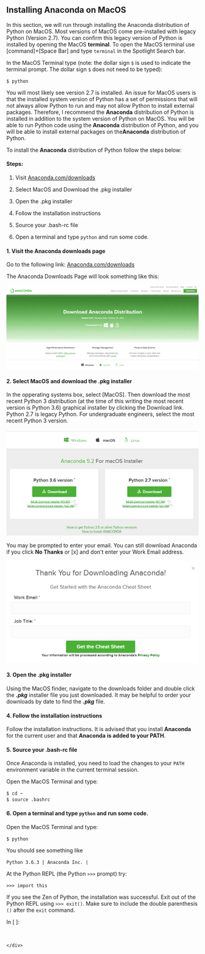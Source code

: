 
## Installing Anaconda on MacOS
In this section, we will run through installing the Anaconda distribution of Python on MacOS. Most versions of MacOS come pre-installed with legacy Python (Version 2.7). You can confirm this legacy version of Python is installed by opening the MacOS **terminal**. To open the MacOS terminal use [command]+[Space Bar] and type ```terminal``` in the Spotlight Search bar. 

In the MacOS Terminal type (note: the dollar sign ```$``` is used to indicate the terminal prompt. The dollar sign ```$``` does not need to be typed):

```
$ python
```

You will most likely see version 2.7 is installed. An issue for MacOS users is that the installed system version of Python has a set of permissions that will not always allow Python to run and may not allow Python to install external packages.  Therefore, I recommend the **Anaconda** distribution of Python is installed in addition to the system version of Python on MacOS. You will be able to run Python code using the **Anaconda** distribution of Python, and you will be able to install external packages on the**Anaconda** distribution of Python.

To install the **Anaconda** distribution of Python follow the steps below:

#### Steps:

1. Visit [Anaconda.com/downloads](https://www.anaconda.com/download/)

2. Select MacOS and Download the .pkg installer

3. Open the .pkg installer

4. Follow the installation instructions

5. Source your .bash-rc file

6. Open a terminal and type ```python``` and run some code.
#### 1. Visit the Anaconda downloads page

Go to the following link: [Anaconda.com/downloads](https://www.anaconda.com/download/)

The Anaconda Downloads Page will look something like this:

![Anaconda downloads page](images/anaconda_download_page.png)
#### 2. Select MacOS and download the .pkg installer

In the opperating systems box, select [MacOS]. Then download the most recent Python 3 distribution (at the time of this writing the most recent version is Python 3.6) graphical installer by clicking the Download link. Python 2.7 is legacy Python. For undergraduate engineers, select the most recent Python 3 version.

![Anaconda downloads page: Python 3.6](images/anaconda_download_mac.png)

You may be prompted to enter your email. You can still download Anaconda if you click **No Thanks** or [x] and don't enter your Work Email address.

![Anaconda installation: ask for email](images/anaconda_download_mac_ask_for_email.png)
#### 3. Open the .pkg installer

Using the MacOS finder, navigate to the downloads folder and double click the **_.pkg_** installer file you just downloaded. It may be helpful to order your downloads by date to find the **_.pkg_** file.
#### 4. Follow the installation instructions

Follow the installation instructions. It is advised that you install **Anaconda** for the current user and that **Anaconda** **is added to your PATH**.
#### 5. Source your .bash-rc file

Once Anaconda is installed, you need to load the changes to your ```PATH``` environment variable in the current terminal session.

Open the MacOS Terminal and type:
    
```
$ cd ~
$ source .bashrc
```
#### 6. Open a terminal and type ```python``` and run some code.

Open the MacOS Terminal and type:
    
```
$ python
```

You should see something like

```
Python 3.6.3 | Anaconda Inc. |
```

At the Python REPL (the Python ```>>>``` prompt) try:

```
>>> import this
```

If you see the Zen of Python, the installation was successful. Exit out of the Python REPL using ```>>> exit()```. Make sure to include the double parenthesis ```()``` after the ```exit``` command.
<div class="cell border-box-sizing code_cell rendered">
<div class="input">
<div class="prompt input_prompt">In&nbsp;[&nbsp;]:</div>
<div class="inner_cell">
    <div class="input_area">
<div class=" highlight hl-ipython3"><pre><span></span> 
</pre></div>

    </div>
</div>
</div>

</div>
 

